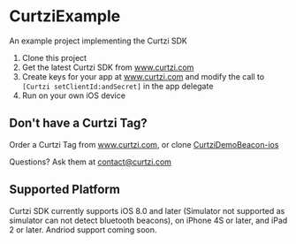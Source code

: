 # CurtziExample

An example project implementing the Curtzi SDK

1. Clone this project
2. Get the latest Curtzi SDK from www.curtzi.com
3. Create keys for your app at www.curtzi.com and modify the call to ```[Curtzi setClientId:andSecret]``` in the app delegate
4. Run on your own iOS device

## Don't have a Curtzi Tag?
Order a Curtzi Tag from www.curtzi.com, or clone [CurtziDemoBeacon-ios](https://github.com/ponycode/CurtziDemoBeacon-ios)

Questions? Ask them at contact@curtzi.com

## Supported Platform
Curtzi SDK currently supports iOS 8.0 and later (Simulator not supported as simulator can not detect bluetooth beacons), on iPhone 4S or later, and iPad 2 or later.
Andriod support coming soon.
